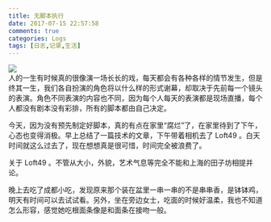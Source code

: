 ```yaml
---
title: 无脚本执行
date: 2017-07-15 22:57:58
comments: true
categories: Logs
tags: [日志,记录,生活]
---
```

![](http://wx3.sinaimg.cn/mw690/ad108d28gy1fhdpovkvvkj20rs0d9k4m.jpg)  
人的一生有时候真的很像演一场长长的戏，每天都会有各种各样的情节发生，但是终其一生，我们各自扮演的角色将以什么样的形式谢幕，却取决于先前每一个镜头的表演。角色不同表演的内容也不同，因为每个人每天的表演都是现场直播，每个人都没有剧本没有彩排，所有的脚本都由自己决定。<!--more-->  

今天，因为没有预先制定好脚本，真的有点在家里“腐烂”了，在家里待到了下午，心态也变得消极。早上总结了一篇技术的文章，下午带着相机去了 Loft49 。白天时间就这么过去了，现在想想真是很可惜，时间完全被浪费了。  

关于 Loft49 。不管从大小，外貌，艺术气息等完全不能和上海的田子坊相提并论。  

晚上去吃了成都小吃，发现原来那个装在盆里一串一串的不是串串香，是钵钵鸡，明天有时间可以去试试看。另外，坐在旁边女士，吃面的时候好温柔，我也不知道怎么形容，感觉她吃根面条像是和面条在接吻一般。